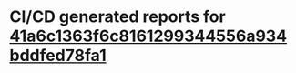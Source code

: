 # CI/CD generated reports for [41a6c1363f6c8161299344556a934bddfed78fa1](https://github.com/hydephp/develop/commit/41a6c1363f6c8161299344556a934bddfed78fa1)
